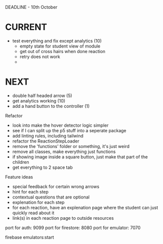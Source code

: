 DEADLINE - 10th October

CURRENT
============================================
- test everything and fix except analytics (10)
  - empty state for student view of module
  - get out of cross hairs when done reaction
  - retry does not work
  - 

NEXT
============================================
- double half headed arrow (5)
- get analytics working (10)
- add a hand button to the controller (1)


Refactor
- look into make the hover detector logic simpler
- see if I can split up the p5 stuff into a seperate package
- add linting rules, including tailwind
- refactor the ReactionStepLoader
- remove the 'functions' folder or something, it's just weird
- remove all classes, make everything just functions
- if showing image inside a square button, just make that part of the children
- get everything to 2 space tab


Feature ideas
- special feedback for certain wrong arrows
- hint for each step
- contextual questions that are optional
- explenation for each step
- for each reaction, have an explenation page where the student can just quickly read about it
- link(s) in each reaction page to outside resources

port for auth: 9099
port for firestore: 8080
port for emulator: 7070

firebase emulators:start